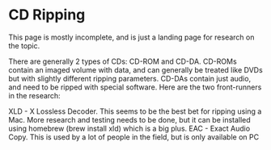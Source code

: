 # CD Ripping

This page is mostly incomplete, and is just a landing page for research on the topic.

There are generally 2 types of CDs: CD-ROM and CD-DA. CD-ROMs contain an imaged volume with data, and can generally be treated like DVDs but with slightly different ripping parameters. CD-DAs contain just audio, and need to be ripped with special software. Here are the two front-runners in the research:

XLD - X Lossless Decoder. This seems to be the best bet for ripping using a Mac. More research and testing needs to be done, but it can be installed using homebrew (brew install xld) which is a big plus.
EAC - Exact Audio Copy. This is used by a lot of people in the field, but is only available on PC